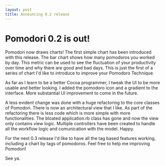 ```yaml
---
layout: post
title: Announcing 0.2 release
---
```


Pomodori 0.2 is out!
====================

Pomodori now draws charts! The first simple chart has been introduced with this release. The bar chart shows how many pomodoros you worked by day. This metric can be used to see the fluctuation of your productivity over time and why there are good and bad days. This is just the first of a series of chart I'd like to introduce to improve your Pomodoro Technique.

As far as I learn to be a better Cocoa programmer, I tweak the UI to be more usable and better looking. I added the pomodoro icon and a gradient to the interface. More substantial UI improvement to come in the future.

A less evident change was done with a huge refactoring to the core classes of Pomodori. There is now an architectural view that I like. As part of the refactoring there is less code which is more simple with more functionalities. The bloated application.rb class has gone and now the view only contains view logic. Multiple controllers have been created to handle all the workflow logic and comunication with the model. Happy.

For the next 0.3 release I'd like to have all the tag based features working, including a chart by tags of pomodoros. Feel free to help me improving Pomodori!

See ya.
